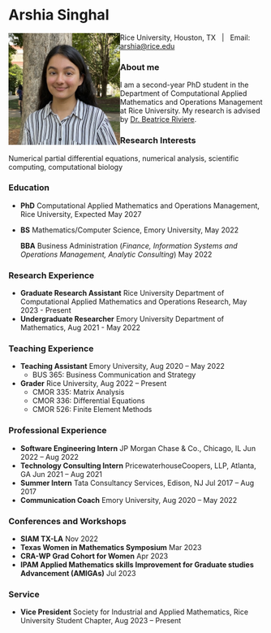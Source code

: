 # Arshia Singhal
<img align="left" src="\headshot.jpg" alt="image" width="220">

Rice University, Houston, TX &nbsp; | &nbsp; Email: arshia@rice.edu

### About me
I am a second-year PhD student in the Department of Computational Applied Mathematics and Operations Management at Rice University. My research is advised by [Dr. Beatrice Riviere](https://profiles.rice.edu/faculty/beatrice-riviere).

### Research Interests
Numerical partial differential equations, numerical analysis, scientific computing, computational biology

### Education
- **PhD** Computational Applied Mathematics and Operations Management, Rice University, Expected May 2027

- **BS** Mathematics/Computer Science, Emory University, May 2022

  **BBA** Business Administration (_Finance, Information Systems and Operations Management, Analytic Consulting_) May 2022

### Research Experience
- **Graduate Research Assistant** Rice University Department of Computational Applied Mathematics and Operations Research, May 2023 - Present
- **Undergraduate Researcher** Emory University Department of Mathematics, Aug 2021 - May 2022

### Teaching Experience
- **Teaching Assistant** Emory University,	Aug 2020 – May 2022
  - BUS 365: Business Communication and Strategy
- **Grader** Rice University,	Aug 2022 – Present
  - CMOR 335: Matrix Analysis
  - CMOR 336: Differential Equations
  - CMOR 526: Finite Element Methods

### Professional Experience
- **Software Engineering Intern** JP Morgan Chase & Co., Chicago, IL	Jun 2022 – Aug 2022
- **Technology Consulting Intern** PricewaterhouseCoopers, LLP, Atlanta, GA		Jun 2021 – Aug 2021
- **Summer Intern** Tata Consultancy Services, Edison, NJ	Jul 2017 – Aug 2017
- **Communication Coach** Emory University, Aug 2020 – May 2022

### Conferences and Workshops
- **SIAM TX-LA**	Nov 2022
- **Texas Women in Mathematics Symposium**	Mar 2023
- **CRA-WP Grad Cohort for Women**	Apr 2023
- **IPAM Applied Mathematics skills Improvement for Graduate studies Advancement (AMIGAs)**	Jul 2023

### Service
- **Vice President** Society for Industrial and Applied Mathematics, Rice University Student Chapter,	Aug 2023 – Present
